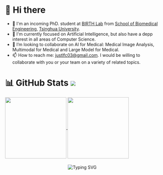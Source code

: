 # 👋 Hi there 

- 🌱 I'm an incoming PhD. student at [BIRTH Lab](https://birthlab.github.io/) from [School of Biomedical Engineering](https://www.med.tsinghua.edu.cn/en/), [Tsinghua University](https://www.tsinghua.edu.cn/).
- 🔭 I'm currently focused on Artificial Intelligence, but also have a depp interest in all areas of Computer Science.
- 👯 I’m looking to collaborate on AI for Medical: Medical Image Analysis, Multimodal for Medical and Large Model for Medical.
- 📫 How to reach me: [justlfc03@gmail.com](mailto:justlfc03@gmail.com). I would be willing to collaborate with you or your team on a variety of related topics.

# 📊 GitHub Stats ![](https://komarev.com/ghpvc/?username=JustlfC03&label=PROFILE+VIEWS)

<a href="https://github.com/anuraghazra/github-readme-stats">
  <img height="200" align="center" src="https://github-readme-stats.vercel.app/api/top-langs/?username=JustlfC03&layout=compact&theme=default"/>
</a>

<a href="https://github.com/anuraghazra/github-readme-stats">
  <img height="200" align="center" src="https://github-readme-stats.vercel.app/api?username=JustlfC03&show_icons=true&theme=default&rank_icon=percentile"/>
</a>

<div align="center" style="margin-top: 20px;">
  <img src="https://readme-typing-svg.demolab.com?font=Fira+Code&size=30&pause=1000&center=true&vCenter=true&width=800&height=55&lines=Always stay passionate. Always keep learning." alt="Typing SVG" />
</div>
<div align="center">

<!--
## 𝚂𝚑𝚘𝚠 𝚜𝚘𝚖𝚎 ❤️ 𝚋𝚢 𝚜𝚝𝚊𝚛𝚛𝚒𝚗𝚐 𝚜𝚘𝚖𝚎 𝚘𝚏 𝚝𝚑𝚎 𝚛𝚎𝚙𝚘𝚜𝚒𝚝𝚘𝚛𝚒𝚎𝚜!
-->

<!--
<a href="https://github.com/anuraghazra/convoychat">
  <img align="center" src="https://github-readme-stats.vercel.app/api/pin/?username=JustlfC03&repo=xxx" />
</a>
-->

<!--
- 🌱 I’m currently learning ...
- 🔭 I’m currently working on ...
- 🤔 I’m looking for help with ...
- 👯 I’m looking to collaborate on ...
- 💬 Ask me about ...
- 📫 How to reach me: ...
- 😄 Pronouns: ...
- ⚡ Fun fact: ...
-->

<!--
<div align="center" style="font-family: 'Segoe UI', Tahoma, Geneva, Verdana, sans-serif;">
  <p>Profile Visitor Count</p>
  <img src="https://profile-counter.glitch.me/JustlfC03/count.svg" alt="Profile Visitor Count" />
</div>
-->


